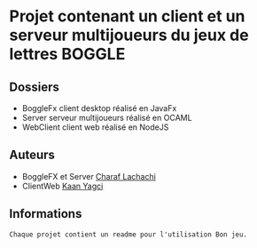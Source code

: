 # Projet contenant un client et un serveur multijoueurs du jeux de lettres BOGGLE 

## Dossiers
- BoggleFx client desktop réalisé en JavaFx
- Server serveur multijoueurs réalisé en OCAML
- WebClient client web réalisé en NodeJS

## Auteurs
- BoggleFX et Server [Charaf Lachachi](https://github.com/CharafLachachi)
- ClientWeb [Kaan Yagci](https://kaanyagci.com)

## Informations

```
Chaque projet contient un readme pour l'utilisation Bon jeu.
```
